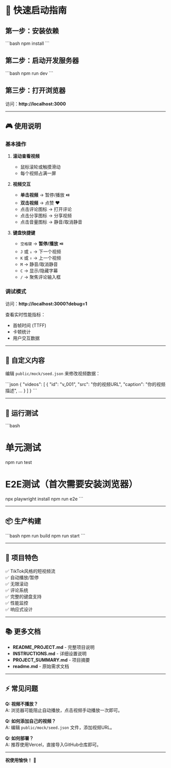 # 🚀 快速启动指南

## 第一步：安装依赖

\`\`\`bash
npm install
\`\`\`

## 第二步：启动开发服务器

\`\`\`bash
npm run dev
\`\`\`

## 第三步：打开浏览器

访问：**http://localhost:3000**

---

## 🎮 使用说明

### 基本操作

1. **滚动查看视频**
   - 鼠标滚轮或触摸滑动
   - 每个视频占满一屏

2. **视频交互**
   - **单击视频** → 暂停/播放 ⏯️
   - **双击视频** → 点赞 ❤️
   - 点击评论图标 → 打开评论
   - 点击分享图标 → 分享视频
   - 点击音量图标 → 静音/取消静音

3. **键盘快捷键**
   - `空格键` → **暂停/播放** ⏯️
   - `J` 或 `↓` → 下一个视频
   - `K` 或 `↑` → 上一个视频
   - `M` → 静音/取消静音
   - `C` → 显示/隐藏字幕
   - `/` → 聚焦评论输入框

### 调试模式

访问：**http://localhost:3000?debug=1**

查看实时性能指标：
- 首帧时间 (TTFF)
- 卡顿统计
- 用户交互数据

---

## 📝 自定义内容

编辑 `public/mock/seed.json` 来修改视频数据：

\`\`\`json
{
  "videos": [
    {
      "id": "v_001",
      "src": "你的视频URL",
      "caption": "你的视频描述",
      ...
    }
  ]
}
\`\`\`

---

## 🧪 运行测试

\`\`\`bash
# 单元测试
npm run test

# E2E测试（首次需要安装浏览器）
npx playwright install
npm run e2e
\`\`\`

---

## 📦 生产构建

\`\`\`bash
npm run build
npm run start
\`\`\`

---

## 🎯 项目特色

✅ TikTok风格的短视频流  
✅ 自动播放/暂停  
✅ 无限滚动  
✅ 评论系统  
✅ 完整的键盘支持  
✅ 性能监控  
✅ 响应式设计  

---

## 📚 更多文档

- **README_PROJECT.md** - 完整项目说明
- **INSTRUCTIONS.md** - 详细设置说明
- **PROJECT_SUMMARY.md** - 项目摘要
- **readme.md** - 原始需求文档

---

## ⚡ 常见问题

**Q: 视频不播放？**  
A: 浏览器可能阻止自动播放，点击视频手动播放一次即可。

**Q: 如何添加自己的视频？**  
A: 编辑 `public/mock/seed.json` 文件，添加视频URL。

**Q: 如何部署？**  
A: 推荐使用Vercel，直接导入GitHub仓库即可。

---

**祝使用愉快！** 🎉

